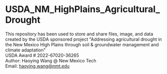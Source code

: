 # USDA_NM_HighPlains_Agricultural_Drought
This repository has been used to store and share files, image, and data created by the USDA sponsored project "Addressing agricultural drought in the New Mexico High Plains through soil & groundwater management and climate adaptation" <br>
USDA Award # 2022-67020-36265 <br>
Author: Haoying Wang @ New Mexico Tech <br>
Email: haoying.wang@nmt.edu
